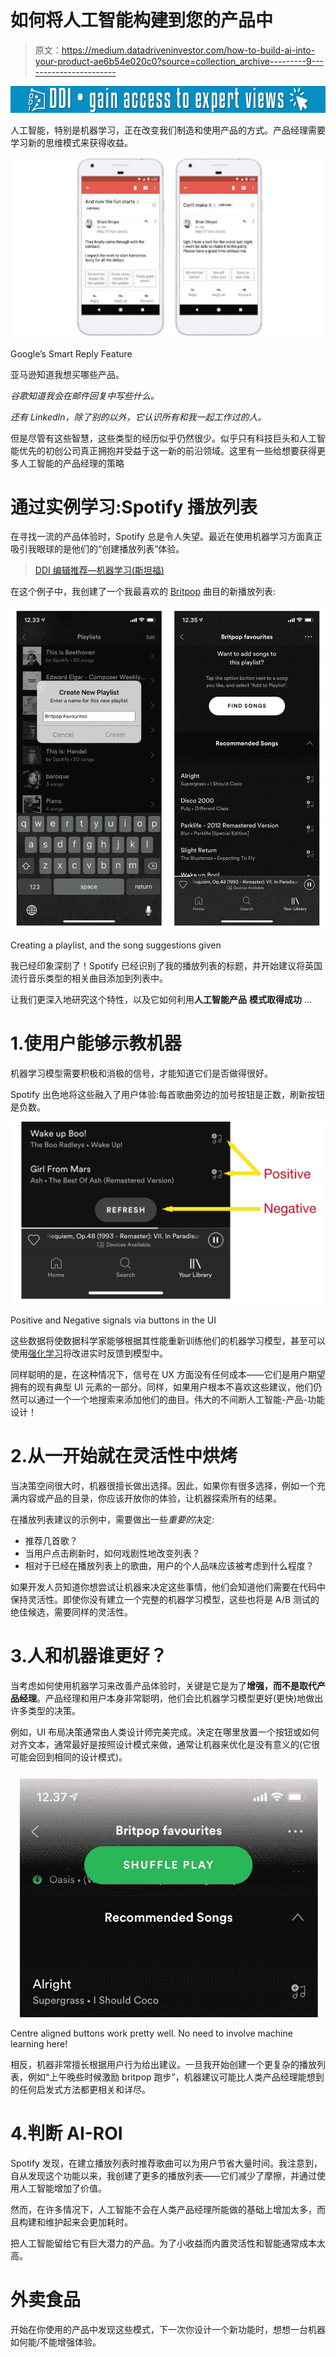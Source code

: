 # 如何将人工智能构建到您的产品中

> 原文：<https://medium.datadriveninvestor.com/how-to-build-ai-into-your-product-ae6b54e020c0?source=collection_archive---------9----------------------->

[![](img/b5b57b58027e7b0973a52b91c608a80d.png)](http://www.track.datadriveninvestor.com/1B9E)

人工智能，特别是机器学习，正在改变我们制造和使用产品的方式。产品经理需要学习新的思维模式来获得收益。

![](img/89887b55fd00347998f68f3ecbf4023c.png)

Google’s Smart Reply Feature

亚马逊知道我想买哪些产品。

*谷歌知道我会在邮件回复中写些什么。*

*还有 LinkedIn，除了别的以外，它认识所有和我一起工作过的人。*

但是尽管有这些智慧，这些类型的经历似乎仍然很少。似乎只有科技巨头和人工智能优先的初创公司真正拥抱并受益于这一新的前沿领域。这里有一些给想要获得更多人工智能的产品经理的策略

# 通过实例学习:Spotify 播放列表

在寻找一流的产品体验时，Spotify 总是令人失望。最近在使用机器学习方面真正吸引我眼球的是他们的“创建播放列表”体验。

> [DDI 编辑推荐—机器学习(斯坦福)](http://go.datadriveninvestor.com/stanfordML/matf)

在这个例子中，我创建了一个我最喜欢的 [Britpop](https://en.wikipedia.org/wiki/Britpop) 曲目的新播放列表:

![](img/b135f8da88027e0e36477ea9a2a023bd.png)

Creating a playlist, and the song suggestions given

我已经印象深刻了！Spotify 已经识别了我的播放列表的标题，并开始建议将英国流行音乐类型的相关曲目添加到列表中。

让我们更深入地研究这个特性，以及它如何利用**人工智能产品** **模式取得成功** …

# 1.使用户能够示教机器

机器学习模型需要积极和消极的信号，才能知道它们是否做得很好。

Spotify 出色地将这些融入了用户体验:每首歌曲旁边的加号按钮是正数，刷新按钮是负数。

![](img/646b2eb6769fdeb9acffecbf7e6475e4.png)

Positive and Negative signals via buttons in the UI

这些数据将使数据科学家能够根据其性能重新训练他们的机器学习模型，甚至可以使用[强化学习](https://en.wikipedia.org/wiki/Reinforcement_learning)将改进实时反馈到模型中。

同样聪明的是，在这种情况下，信号在 UX 方面没有任何成本——它们是用户期望拥有的现有典型 UI 元素的一部分。同样，如果用户根本不喜欢这些建议，他们仍然可以通过一个一个地搜索来添加他们的曲目。伟大的不间断人工智能-产品-功能设计！

# 2.从一开始就在灵活性中烘烤

当决策空间很大时，机器很擅长做出选择。因此，如果你有很多选择，例如一个充满内容或产品的目录，你应该开放你的体验，让机器探索所有的结果。

在播放列表建议的示例中，需要做出一些*重要的*决定:

*   推荐几首歌？
*   当用户点击刷新时，如何戏剧性地改变列表？
*   相对于已经在播放列表上的歌曲，用户的个人品味应该被考虑到什么程度？

如果开发人员知道你想尝试让机器来决定这些事情，他们会知道他们需要在代码中保持灵活性。即使你没有建立一个完整的机器学习模型，这些也将是 A/B 测试的绝佳候选，需要同样的灵活性。

# 3.人和机器谁更好？

当考虑如何使用机器学习来改善产品体验时，关键是它是为了**增强，而不是取代产品经理**。产品经理和用户本身非常聪明，他们会比机器学习模型更好(更快)地做出许多类型的决策。

例如，UI 布局决策通常由人类设计师完美完成。决定在哪里放置一个按钮或如何对齐文本，通常最好是按照设计模式来做，通常让机器来优化是没有意义的(它很可能会回到相同的设计模式)。

![](img/22df16a3a555f1d71c7863e5783f4f7f.png)

Centre aligned buttons work pretty well. No need to involve machine learning here!

相反，机器非常擅长根据用户行为给出建议。一旦我开始创建一个更复杂的播放列表，例如“上午晚些时候激励 britpop 跑步”，机器建议可能比人类产品经理能想到的任何启发式方法都更相关和详尽。

# 4.判断 AI-ROI

Spotify 发现，在建立播放列表时推荐歌曲可以为用户节省大量时间。我注意到，自从发现这个功能以来，我创建了更多的播放列表——它们减少了摩擦，并通过使用人工智能增加了价值。

然而，在许多情况下，人工智能不会在人类产品经理所能做的基础上增加太多，而且构建和维护起来会更加耗时。

把人工智能留给它有巨大潜力的产品。为了小收益而内置灵活性和智能通常成本太高。

# 外卖食品

开始在你使用的产品中发现这些模式，下一次你设计一个新功能时，想想一台机器如何能/不能增强体验。